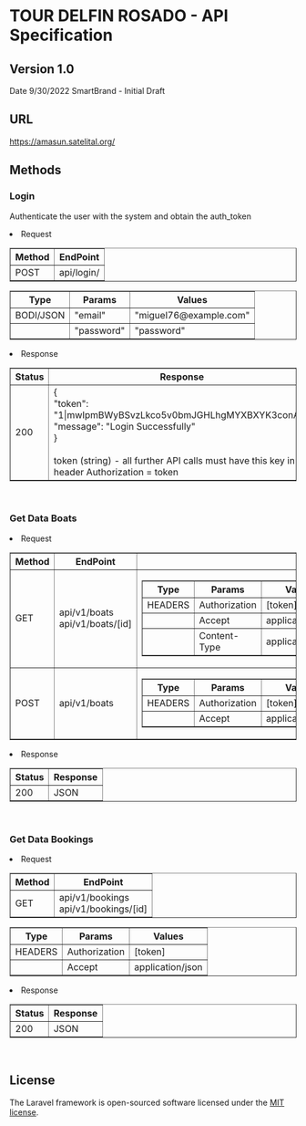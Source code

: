 # TOUR DELFIN ROSADO - API Specification 

## Version 1.0
Date 9/30/2022 SmartBrand - Initial Draft

## URL

https://amasun.satelital.org/

## Methods

### Login
Authenticate the user with the system and obtain the auth_token

<li>Request</li>
<table border=1>
    <tr>
        <th>
            Method
        </th>
        <th>
            EndPoint
        </th>
    </tr>
    <tr>
        <td> 
            POST
        </td>
        <td> 
            api/login/
        </td>
    </tr>
</table>
<table border=1>
    <tr>
        <th>
            Type
        </th>
        <th>
            Params
        </th>
        <th>
            Values
        </th>
    </tr>
    <tr>
        <td> 
            BODI/JSON
        </td>
        <td> 
            "email"
        </td>
        <td> 
            "miguel76@example.com"
        </td>
    </tr>
    <tr>
        <td> 
            <p></p>
        </td>
        <td> 
            "password"
        </td>
        <td> 
            "password"
        </td>
</table>

<li>Response</li>
<table border=1>
    <tr>
        <th>
            Status
        </th>
        <th>
            Response
        </th>
    </tr>
    <tr>
        <td> 
            200
        </td>
        <td> 
            {<br> "token": "1|mwIpmBWyBSvzLkco5v0bmJGHLhgMYXBXYK3conAC"
            <br>
	"message": "Login Successfully" <br>}
    <br>
    <br>
    token (string) - all further API calls must have this key in header Authorization = token
        </td>
    </tr>
</table>
<br>

### Get Data Boats

<li>Request</li>
<table border=1>
    <tr>
        <th>
            Method
        </th>
        <th>
            EndPoint
        </th>
        <th></th>
    </tr>
    <tr>
        <td> 
            GET
        </td>
        <td> 
            api/v1/boats<br>
            api/v1/boats/[id]
        </td>
        <td>
        <table border=1>
    <tr>
        <th>
            Type
        </th>
        <th>
            Params
        </th>
        <th>
            Values
        </th>
    </tr>
    <tr>
        <td> 
            HEADERS
        </td>
        <td> 
            Authorization
        </td>
        <td> 
            [token]
        </td>
    </tr>
    <tr>
        <td> 
            <p></p>
        </td>
        <td> 
            Accept
        </td>
        <td> 
            application/json
        </td>
    </tr>
    <tr>
        <td> 
            <p></p>
        </td>
        <td> 
            Content-Type
        </td>
        <td> 
            application/json
        </td>
    </tr>
</table>
        </td>
    </tr>
    <tr>
        <td> 
            POST
        </td>
        <td> 
            api/v1/boats
        </td>
        <td>
        <table border=1>
    <tr>
        <th>
            Type
        </th>
        <th>
            Params
        </th>
        <th>
            Values
        </th>
    </tr>
    <tr>
        <td> 
            HEADERS
        </td>
        <td> 
            Authorization
        </td>
        <td> 
            [token]
        </td>
    </tr>
    <tr>
        <td> 
            <p></p>
        </td>
        <td> 
            Accept
        </td>
        <td> 
            application/json
        </td>
    </tr>
</table>
        </td>
    </tr>
</table>


<li>Response</li>
<table border=1>
    <tr>
        <th>
            Status
        </th>
        <th>
            Response
        </th>
    </tr>
    <tr>
        <td> 
            200
        </td>
        <td> 
            JSON
        </td>
    </tr>
</table>
<br>

### Get Data Bookings

<li>Request</li>
<table border=1>
    <tr>
        <th>
            Method
        </th>
        <th>
            EndPoint
        </th>
    </tr>
    <tr>
        <td> 
            GET
        </td>
        <td> 
            api/v1/bookings<br>
            api/v1/bookings/[id]
        </td>
    </tr>
</table>
<table border=1>
    <tr>
        <th>
            Type
        </th>
        <th>
            Params
        </th>
        <th>
            Values
        </th>
    </tr>
    <tr>
        <td> 
            HEADERS
        </td>
        <td> 
            Authorization
        </td>
        <td> 
            [token]
        </td>
    </tr>
    <tr>
        <td> 
            <p></p>
        </td>
        <td> 
            Accept
        </td>
        <td> 
            application/json
        </td>
    </tr>
</table>

<li>Response</li>
<table border=1>
    <tr>
        <th>
            Status
        </th>
        <th>
            Response
        </th>
    </tr>
    <tr>
        <td> 
            200
        </td>
        <td> 
            JSON
        </td>
    </tr>
</table>
<br>

## License

The Laravel framework is open-sourced software licensed under the [MIT license](https://opensource.org/licenses/MIT).
